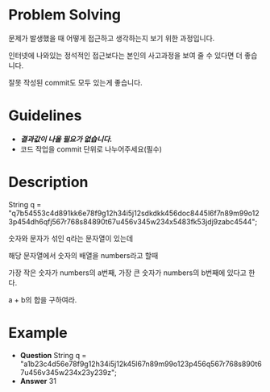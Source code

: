 # Problem Solving
문제가 발생했을 때 어떻게 접근하고 생각하는지 보기 위한 과정입니다.

인터넷에 나와있는 정석적인 접근보다는 본인의 사고과정을 보여 줄 수 있다면 더 좋습니다.

잘못 작성된 commit도 모두 있는게 좋습니다.

# Guidelines
* ***결과값이 나올 필요가 없습니다.***
* 코드 작업을 commit 단위로 나누어주세요(필수)

# Description
String q = "q7b54553c4d891kk6e78f9g12h34i5j12sdkdkk456doc8445l6f7n89m99o123p454dh6qfj567r768s84890t67u456v345w234x5483fk53jdj9zabc4544";

숫자와 문자가 섞인 q라는 문자열이 있는데

해당 문자열에서 숫자의 배열을 numbers라고 할때

가장 작은 숫자가 numbers의 a번째, 가장 큰 숫자가 numbers의 b번째에 있다고 한다.

a + b의 합을 구하여라.

# Example

- **Question**
String q = "a1b23c4d56e78f9g12h34i5j12k45l67n89m99o123p456q567r768s890t67u456v345w234x23y239z";
- **Answer**
31
